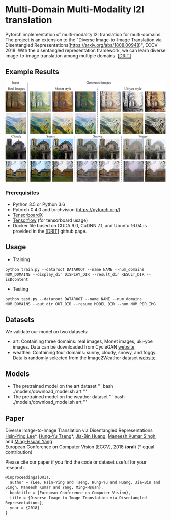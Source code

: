 # Multi-Domain Multi-Modality I2I translation

Pytorch implementation of multi-modality I2I translation for multi-domains. The project is an extension to the "Diverse Image-to-Image Translation via Disentangled Representations(https://arxiv.org/abs/1808.00948)", ECCV 2018.
With the disentangled representation framework, we can learn diverse image-to-image translation among multiple domains.
[[DRIT]](https://github.com/HsinYingLee/DRIT)

## Example Results
<img src='imgs/MDMM_results2.pdf' width="800px">

### Prerequisites
- Python 3.5 or Python 3.6
- Pytorch 0.4.0 and torchvision (https://pytorch.org/)
- [TensorboardX](https://github.com/lanpa/tensorboard-pytorch)
- [Tensorflow](https://www.tensorflow.org/) (for tensorboard usage)
- Docker file based on CUDA 9.0, CuDNN 7.1, and Ubuntu 16.04 is provided in the [[DRIT]](https://github.com/HsinYingLee/DRIT) github page.

## Usage
- Training
```
python train.py --dataroot DATAROOT --name NAME --num_domains NUM_DOMAINS --display_dir DISPLAY_DIR --result_dir RESULT_DIR --isDcontent
```
- Testing
```
python test.py --dataroot DATAROOT --name NAME --num_domains NUM_DOMAINS --out_dir OUT_DIR --resume MODEL_DIR --num NUM_PER_IMG
```

## Datasets
We validate our model on two datasets:
- art: Containing three domains: real images, Monet images, uki-yoe images. Data can be downloaded from CycleGAN [website](https://github.com/junyanz/pytorch-CycleGAN-and-pix2pix).
- weather: Containing four domains: sunny, cloudy, snowy, and foggy. Data is randomly selected from the Image2Weather dataset [website](https://www.cs.ccu.edu.tw/~wtchu/projects/Weather/index.html).

## Models
- The pretrained model on the art dataset
'''
bash ./models/download_model.sh art
'''
- The pretrained model on the weather dataset
'''
bash ./models/download_model.sh art
'''

## Paper
Diverse Image-to-Image Translation via Disentangled Representations<br>
[Hsin-Ying Lee](http://vllab.ucmerced.edu/hylee/)\*, [Hung-Yu Tseng](https://sites.google.com/site/hytseng0509/)\*, [Jia-Bin Huang](https://filebox.ece.vt.edu/~jbhuang/), [Maneesh Kumar Singh](https://scholar.google.com/citations?user=hdQhiFgAAAAJ), and [Ming-Hsuan Yang](http://faculty.ucmerced.edu/mhyang/)<br>
European Conference on Computer Vision (ECCV), 2018 (**oral**) (* equal contribution)

Please cite our paper if you find the code or dataset useful for your research.
```
@inproceedings{DRIT,
  author = {Lee, Hsin-Ying and Tseng, Hung-Yu and Huang, Jia-Bin and Singh, Maneesh Kumar and Yang, Ming-Hsuan},
  booktitle = {European Conference on Computer Vision},
  title = {Diverse Image-to-Image Translation via Disentangled Representations},
  year = {2018}
}

